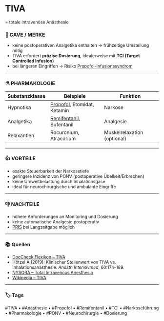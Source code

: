 # TIVA
= totale intravenöse Anästhesie

### 🚨 CAVE / MERKE
- keine postoperativen Analgetika enthalten 
	→ frühzeitige Umstellung nötig  
- TIVA erfordert **präzise Dosierung**, idealerweise mit **TCI (Target Controlled Infusion)**  
- bei längeren Eingriffen 
	→ Risiko [Propofol-Infusionssyndrom](PRIS.md)

---

### ⚗️ PHARMAKOLOGIE

| Substanzklasse | Beispiele                                   | Funktion                    |
| -------------- | ------------------------------------------- | --------------------------- |
| Hypnotika      | [Propofol](Propofol.md), Etomidat, Ketamin  | Narkose                     |
| Analgetika     | [Remifentanil](Remifentanil.md), Sufentanil | Analgesie                   |
| Relaxantien    | Rocuronium, Atracurium                      | Muskelrelaxation (optional) |

---

### 👍 VORTEILE
- exakte Steuerbarkeit der Narkosetiefe  
- geringere Inzidenz von PONV (postoperative Übelkeit/Erbrechen)  
- keine Umweltbelastung durch Inhalationsgase  
- ideal für neurochirurgische und ambulante Eingriffe

---

### 👎 NACHTEILE
- höhere Anforderungen an Monitoring und Dosierung  
- keine automatische Analgesie postoperativ  
- [PRIS](PRIS.md) bei Langzeitgabe möglich

---

### 📚 Quellen
- [DocCheck Flexikon – TIVA](https://flexikon.doccheck.com/de/Totale_intraven%C3%B6se_An%C3%A4sthesie)  
- Hötzel A (2019): Klinischer Stellenwert von TIVA vs. Inhalationsanästhesie. *Anästh Intensivmed*, 60:174–189.  
- [NYSORA – Total Intravenous Anesthesia](https://www.nysora.com/de/An%C3%A4sthesie/totale-intraven%C3%B6se-An%C3%A4sthesie-tiva/)  
- [Wikipedia – TIVA](https://de.wikipedia.org/wiki/Total_intraven%C3%B6se_An%C3%A4sthesie)

---

### 🏷️ Tags
#TIVA • #Anästhesie • #Propofol • #Remifentanil • #TCI • #Narkoseführung • #Pharmakologie • #PONV • #Neurochirurgie • #Dosierung
